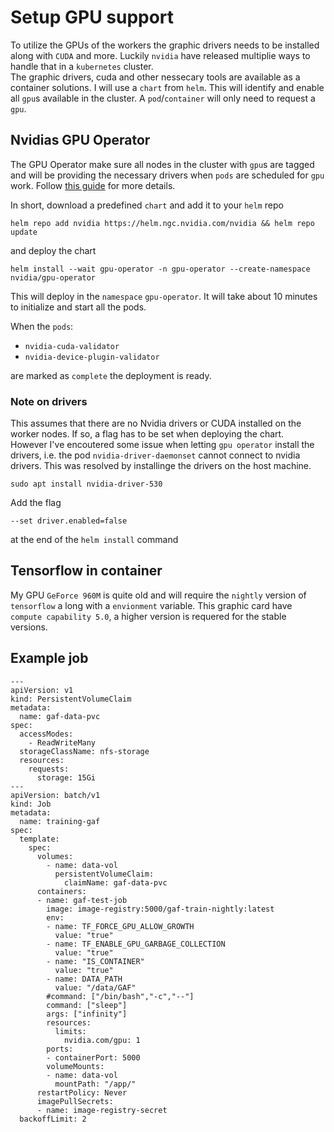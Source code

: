 # Setup GPU support 
To utilize the GPUs of the workers the graphic drivers needs to be installed along with `CUDA` and more. Luckily `nvidia` have released multiplie ways to handle that in a `kubernetes` cluster.\
The graphic drivers, cuda and other nessecary tools are available as a container solutions. I will use a `chart` from `helm`. This will identify and enable all `gpu`s available in the cluster. A `pod`/`container` will only need to request a `gpu`.

## Nvidias GPU Operator
The GPU Operator make sure all nodes in the cluster with `gpu`s are tagged and will be providing the necessary drivers when `pods` are scheduled for `gpu` work.
Follow [this guide](https://docs.nvidia.com/datacenter/cloud-native/gpu-operator/getting-started.html) for more details.

In short, download a predefined `chart` and add it to your `helm` repo

```
helm repo add nvidia https://helm.ngc.nvidia.com/nvidia && helm repo update
```

and deploy the chart

```
helm install --wait gpu-operator -n gpu-operator --create-namespace nvidia/gpu-operator
```
This will deploy in the `namespace` `gpu-operator`. It will take about 10 minutes to initialize and start all the pods.

When the `pods`:
- `nvidia-cuda-validator`
- `nvidia-device-plugin-validator`

are marked as `complete` the deployment is ready.

### Note on drivers
This assumes that there are no Nvidia drivers or CUDA installed on the worker nodes. If so, a flag has to be set when deploying the chart.\
However I've encoutered some issue when letting `gpu operator` install the drivers, i.e. the pod `nvidia-driver-daemonset` cannot connect to nvidia drivers. This was resolved by installinge the drivers on the host machine.
```
sudo apt install nvidia-driver-530
```
Add the flag
```
--set driver.enabled=false
```
at the end of the `helm install` command

## Tensorflow in container
My GPU `GeForce 960M` is quite old and will require the `nightly` version of `tensorflow` a long with a `envionment` variable. This graphic card have `compute capability 5.0`, a higher version is requered for the stable versions.



## Example job

```
---
apiVersion: v1
kind: PersistentVolumeClaim
metadata:
  name: gaf-data-pvc
spec:
  accessModes:
    - ReadWriteMany
  storageClassName: nfs-storage
  resources:
    requests:
      storage: 15Gi
---
apiVersion: batch/v1
kind: Job
metadata:
  name: training-gaf
spec:
  template:
    spec:
      volumes:
        - name: data-vol
          persistentVolumeClaim:
            claimName: gaf-data-pvc
      containers:
      - name: gaf-test-job
        image: image-registry:5000/gaf-train-nightly:latest
        env:
        - name: TF_FORCE_GPU_ALLOW_GROWTH
          value: "true"
        - name: TF_ENABLE_GPU_GARBAGE_COLLECTION
          value: "true"
        - name: "IS_CONTAINER"
          value: "true"
        - name: DATA_PATH
          value: "/data/GAF"
        #command: ["/bin/bash","-c","--"]
        command: ["sleep"]
        args: ["infinity"]
        resources:
          limits:
            nvidia.com/gpu: 1
        ports:
        - containerPort: 5000
        volumeMounts:
        - name: data-vol
          mountPath: "/app/"
      restartPolicy: Never
      imagePullSecrets:
      - name: image-registry-secret
  backoffLimit: 2

```

